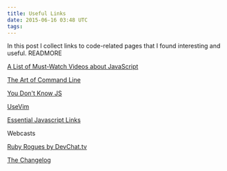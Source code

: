 ```yaml
---
title: Useful Links
date: 2015-06-16 03:48 UTC
tags:
---
```


In this post I collect links to code-related pages that I found interesting and useful. READMORE

[A List of Must-Watch Videos about JavaScript](https://github.com/bolshchikov/js-must-watch)

[The Art of Command Line](https://github.com/jlevy/the-art-of-command-line)

[You Don't Know JS](https://github.com/getify/You-Dont-Know-JS)

[UseVim](http://usevim.com/)

[Essential Javascript Links](https://github.com/ericelliott/essential-javascript-links)


Webcasts

[Ruby Rogues by DevChat.tv](http://devchat.tv/ruby-rogues)

[The Changelog](https://changelog.com/)
